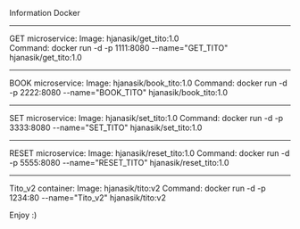 Information Docker

------------------

GET microservice:
Image: hjanasik/get_tito:1.0   
Command: docker run -d -p 1111:8080 --name="GET_TITO" hjanasik/get_tito:1.0

------------------

BOOK microservice:
Image: hjanasik/book_tito:1.0
Command: docker run -d -p 2222:8080 --name="BOOK_TITO" hjanasik/book_tito:1.0

------------------

SET microservice:
Image: hjanasik/set_tito:1.0
Command: docker run -d -p 3333:8080 --name="SET_TITO" hjanasik/set_tito:1.0

------------------

RESET microservice:
Image: hjanasik/reset_tito:1.0
Command: docker run -d -p 5555:8080 --name="RESET_TITO" hjanasik/reset_tito:1.0

------------------

Tito_v2 container:
Image: hjanasik/tito:v2
Command: docker run -d -p 1234:80 --name="Tito_v2" hjanasik/tito:v2


Enjoy :)

